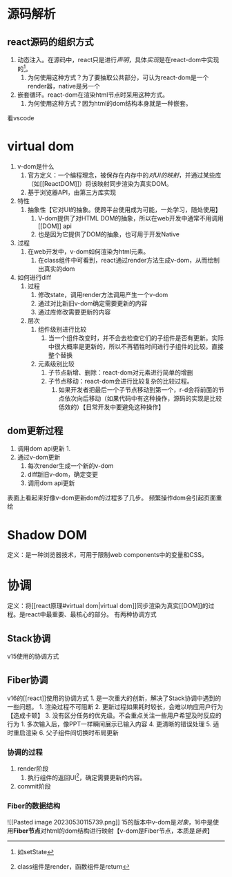 # 源码解析
## react源码的组织方式
1. 动态注入。在源码中，react只是进行*声明*，具体*实现*是在react-dom中实现的[^1]。
	1. 为何使用这种方式？为了要抽取公共部分，可认为react-dom是一个render器，native是另一个
2. 嵌套循环。react-dom在渲染html节点时采用这种方式。
	1. 为何使用这种方式？因为html的dom结构本身就是一种嵌套。

看vscode
# virtual dom
1. v-dom是什么
	1. 官方定义：一个编程理念，被保存在内存中的*对UI的映射*，并通过某些库（如[[ReactDOM]]）将该映射同步渲染为真实DOM。
	2. 基于浏览器API，由第三方库实现
2. 特性
	1. 抽象性【它对UI的抽象。使跨平台使用成为可能，一处学习，随处使用】
		1. V-dom提供了对HTML DOM的抽象，所以在web开发中通常不用调用[[DOM]] api
		2. 也是因为它提供了DOM的抽象，也可用于开发Native
3. 过程
	1. 在web开发中，v-dom如何渲染为html元素。
		1. 在class组件中可看到，react通过render方法生成v-dom，从而绘制出真实的dom
4. 如何进行diff
	1. 过程
		1. 修改state，调用render方法调用产生一个v-dom
		2. 通过对比新旧v-dom确定需要更新的内容
		3. 通过库修改需要更新的内容
	2. 层次
		1. 组件级别进行比较
			1. 当一个组件改变时，并不会去检查它们的子组件是否有更新。实际中很大概率是更新的，所以不再牺牲时间进行子组件的比较。直接整个替换
		2. 元素级别比较
			1. 子节点新增、删除：react-dom对元素进行简单的增删
			2. 子节点移动：react-dom会进行比较复杂的比较过程。
				1. 如果开发者把最后一个子节点移动到第一个，r-d会将前面的节点依次向后移动（如果代码中有这种操作，源码的实现是比较低效的）【日常开发中要避免这种操作】

## dom更新过程
1. 调用dom api更新
	1. 
2. 通过v-dom更新
	1. 每次render生成一个新的v-dom
	2. diff新旧v-dom，确定变更
	3. 调用dom api更新

表面上看起来好像v-dom更新dom的过程多了几步。
频繁操作dom会引起页面重绘

# Shadow DOM
定义：是一种浏览器技术，可用于限制web components中的变量和CSS。

# 协调
定义：将[[react原理#virtual dom|virtual dom]]同步渲染为真实[[DOM]]的过程。是react中最重要、最核心的部分。
有两种协调方式
## Stack协调
v15使用的协调方式
## Fiber协调
v16的[[react]]使用的协调方式
	1. 是一次重大的创新，解决了Stack协调中遇到的一些问题。
		1. 渲染过程不可阻断
		2. 更新过程如果耗时较长，会难以响应用户行为【造成卡顿】
		3. 没有区分任务的优先级。不会重点关注一些用户希望及时反应的行为
			1. 多次输入后，像PPT一样瞬间展示已输入内容
		4. 更清晰的错误处理
		5. 适时重启渲染
		6. 父子组件间切换时布局更新
### 协调的过程
1. render阶段
	1. 执行组件的返回UI[^2]，确定需要更新的内容。
2. commit阶段
### Fiber的数据结构
![[Pasted image 20230530115739.png]] 
15的版本中v-dom是*对象*，16中是使用**Fiber节点**对html的dom结构进行映射【v-dom是Fiber节点，本质是*链表*】


[^1]: 如setState
[^2]: class组件是render，函数组件是return